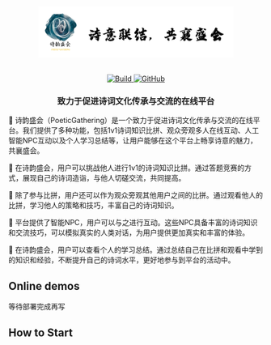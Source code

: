 <p align="center">
  <picture>
  <img src="./img/logo.png" height="100">
  </picture>
  <br/>
  <br/>
</p>

<p align="center">
    <a href="">
        <img alt="Build" src="https://img.shields.io/circleci/build/github/huggingface/transformers/main">
    </a>
    <a href="https://github.com/huggingface/transformers/blob/main/LICENSE">
        <img alt="GitHub" src="https://img.shields.io/github/license/huggingface/transformers.svg?color=blue">
    </a>
</p>

<h3 align="center">
    <p>致力于促进诗词文化传承与交流的在线平台</p>
</h3>

🌟 诗韵盛会（PoeticGathering）是一个致力于促进诗词文化传承与交流的在线平台。我们提供了多种功能，包括1v1诗词知识比拼、观众旁观多人在线互动、人工智能NPC互动以及个人学习总结等，让用户能够在这个平台上畅享诗意的魅力，共襄盛会。

📖 在诗韵盛会，用户可以挑战他人进行1v1的诗词知识比拼。通过答题竞赛的方式，展现自己的诗词造诣，与他人切磋交流，共同提高。

👩 除了参与比拼，用户还可以作为观众旁观其他用户之间的比拼。通过观看他人的比拼，学习他人的策略和技巧，丰富自己的诗词知识。

🤖️ 平台提供了智能NPC，用户可以与之进行互动。这些NPC具备丰富的诗词知识和交流技巧，可以模拟真实的人类对话，为用户提供更加真实和丰富的体验。

📝 在诗韵盛会，用户可以查看个人的学习总结。通过总结自己在比拼和观看中学到的知识和经验，不断提升自己的诗词水平，更好地参与到平台的活动中。


## Online demos

等待部署完成再写

## How to Start

